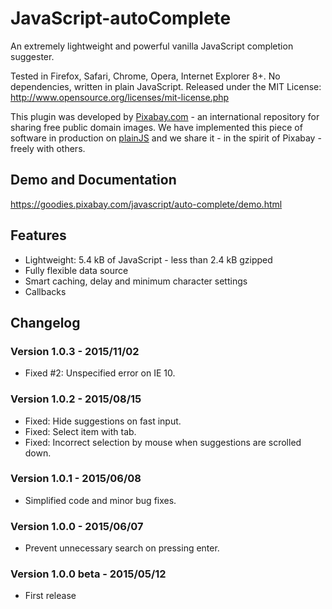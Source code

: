 JavaScript-autoComplete
===================

An extremely lightweight and powerful vanilla JavaScript completion suggester.

Tested in Firefox, Safari, Chrome, Opera, Internet Explorer 8+. No dependencies, written in plain JavaScript.
Released under the MIT License: http://www.opensource.org/licenses/mit-license.php

This plugin was developed by [Pixabay.com](https://pixabay.com/) - an international repository for sharing free public domain images.
We have implemented this piece of software in production on [plainJS](https://plainjs.com/) and we share it - in the spirit of Pixabay - freely with others.

## Demo and Documentation

https://goodies.pixabay.com/javascript/auto-complete/demo.html

## Features

* Lightweight: 5.4 kB of JavaScript - less than 2.4 kB gzipped
* Fully flexible data source
* Smart caching, delay and minimum character settings
* Callbacks

## Changelog

### Version 1.0.3 - 2015/11/02

* Fixed #2: Unspecified error on IE 10.

### Version 1.0.2 - 2015/08/15

* Fixed: Hide suggestions on fast input.
* Fixed: Select item with tab.
* Fixed: Incorrect selection by mouse when suggestions are scrolled down.

### Version 1.0.1 - 2015/06/08

* Simplified code and minor bug fixes.

### Version 1.0.0 - 2015/06/07

* Prevent unnecessary search on pressing enter.

### Version 1.0.0 beta - 2015/05/12

* First release
